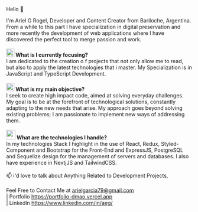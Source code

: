 Hello 👋

I'm Ariel G Rogel, Developer and Content Creator from Bariloche, Argentina. From a while to this part I have specialization in digital preservation and more recently the development of web applications where I have discovered the perfect tool to merge passion and work. <br> <br>
<b> <img src= "https://github.com/aricoins/aricoins/assets/95644790/1A09039D-2980-4295-9D40-E95608F7878B" Width = "22" Height = "22"> What is I currently focusing? </b>  <br>
I am dedicated to the creation o f projects that not only allow me to read, but also to apply the latest technologies that i master. My Specialization is in JavaScript and TypeScript Development. <br> <br>
<b> <img src= "https://github.com/Aricoins/Aricoins/assets/95644790/51f048e4-48c7-4c41-9d88-1fb522c1efb2" Width = "22" Height = "22">
What is my main objective? </b>  <br>
I seek to create high impact code, aimed at solving everyday challenges. My goal is to be at the forefront of technological solutions, constantly adapting to the new needs that arise. My approach goes beyond solving existing problems; I am passionate to implement new ways of addressing them. <br> <br>
<b> <img src= "https://github.com/Aricoins/Aricoins/assets/95644790/43dc6e05-fac3-4f45-b18b-1885703b667f" Width = "25" Height = "26">
 What are the technologies I handle? </b>  <br>
In my technologies Stack I highlight in the use of React, Redux, Styled-Component and Bootstrap for the Front-End and ExpressJS, PostgreSQL and Sequelize design for the management of servers and databases. I also have experience in NextjJS and TailwindCSS. <br> <br>
📫 i'd love to talk about Anything Related to Development Projects,  <br>  <br> Feel Free to 
Contact Me at arielgarcia79@gmail.com 
 <br>
| Portfolio https://portfolio-dmao.vercel.app <br>
| LinkedIn https://www.linkedin.com/in/aeg/ <br>
